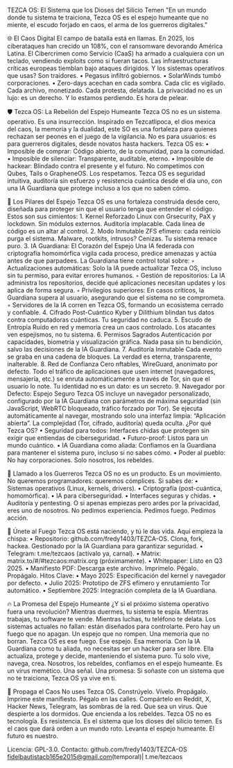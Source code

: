 TEZCA OS: El Sistema que los Dioses del Silicio Temen
"En un mundo donde tu sistema te traiciona, Tezca OS es el espejo humeante que no miente, el escudo forjado en caos, el arma de los guerreros digitales."

🌐 El Caos Digital
El campo de batalla está en llamas. En 2025, los ciberataques han crecido un 108%, con el ransomware devorando América Latina. El Cibercrimen como Servicio (CaaS) ha armado a cualquiera con un teclado, vendiendo exploits como si fueran tacos. Las infraestructuras críticas europeas tiemblan bajo ataques dirigidos. Y los sistemas operativos que usas? Son traidores.
    • Pegasus infiltró gobiernos. 
    • SolarWinds tumbó corporaciones. 
    • Zero-days acechan en cada sombra. 
Cada clic es vigilado. Cada archivo, monetizado. Cada protesta, delatada. La privacidad no es un lujo: es un derecho. Y lo estamos perdiendo. 
Es hora de pelear.

🛡️ Tezca OS: La Rebelión del Espejo Humeante
Tezca OS no es un sistema operativo. Es una insurrección. Inspirado en Tezcatlipoca, el dios mexica del caos, la memoria y la dualidad, este SO es una fortaleza para quienes rechazan ser peones en el juego de la vigilancia. No es para usuarios: es para guerreros digitales, desde novatos hasta hackers.
Tezca OS es:
    • Imposible de comprar: Código abierto, de la comunidad, para la comunidad. 
    • Imposible de silenciar: Transparente, auditable, eterno. 
    • Imposible de hackear: Blindado contra el presente y el futuro. 
No competimos con Qubes, Tails o GrapheneOS. Los respetamos. Tezca OS es seguridad intuitiva, auditoría sin esfuerzo y resistencia cuántica desde el día uno, con una IA Guardiana que protege incluso a los que no saben cómo.

🔧 Los Pilares del Espejo
Tezca OS es una fortaleza construida desde cero, diseñada para proteger sin que el usuario tenga que entender el código. Estos son sus cimientos:
    1. Kernel Reforzado
Linux con Grsecurity, PaX y lockdown. Sin módulos externos. Auditoría implacable. Cada línea de código es un altar al control.
    2. Modo Inmutable
ZFS efímero: cada reinicio purga el sistema. Malware, rootkits, intrusos? Cenizas. Tu sistema renace puro.
    3. IA Guardiana: El Corazón del Espejo
Una IA federada con criptografía homomórfica vigila cada proceso, predice amenazas y actúa antes de que parpadees. La Guardiana tiene control total sobre:
        ◦ Actualizaciones automáticas: Solo la IA puede actualizar Tezca OS, incluso sin tu permiso, para evitar errores humanos. 
        ◦ Gestión de repositorios: La IA administra los repositorios, decide qué aplicaciones necesitan updates y los aplica de forma segura. 
        ◦ Privilegios superiores: En casos críticos, la Guardiana supera al usuario, asegurando que el sistema no se comprometa. 
        ◦ Servidores de la IA corren en Tezca OS, formando un ecosistema cerrado y confiable. 
    4. Cifrado Post-Cuántico
Kyber y Dilithium blindan tus datos contra computadoras cuánticas. Tu seguridad no caduca.
    5. Escudo de Entropía
Ruido en red y memoria crea un caos controlado. Los atacantes ven espejismos, no tu sistema.
    6. Permisos Sagrados
Autenticación por capacidades, biometría y visualización gráfica. Nada pasa sin tu bendición, salvo las decisiones de la IA Guardiana.
    7. Auditoría Inmutable
Cada evento se graba en una cadena de bloques. La verdad es eterna, transparente, inalterable.
    8. Red de Confianza Cero
nftables, WireGuard, anonimato por defecto. Todo el tráfico de aplicaciones que usen internet (navegadores, mensajería, etc.) se enruta automáticamente a través de Tor, sin que el usuario lo note. Tu identidad no es un dato: es un secreto.
    9. Navegador por Defecto: Espejo Seguro
Tezca OS incluye un navegador personalizado, configurado por la IA Guardiana con parámetros de máxima seguridad (sin JavaScript, WebRTC bloqueado, tráfico forzado por Tor). Se ejecuta automáticamente al navegar, mostrando solo una interfaz limpia: “Aplicación abierta”. La complejidad (Tor, cifrado, auditoría) queda oculta.
¿Por qué Tezca OS? 
    • Seguridad para todos: Interfaces chidas que protegen sin exigir que entiendas de ciberseguridad. 
    • Futuro-proof: Listos para un mundo cuántico. 
    • IA Guardiana como aliada: Confiamos en la Guardiana para mantener el sistema puro, incluso si no sabes cómo. 
    • Poder al pueblo: No hay corporaciones. Solo nosotros, los rebeldes. 

🤝 Llamado a los Guerreros
Tezca OS no es un producto. Es un movimiento. No queremos programadores: queremos cómplices. Si sabes de:
    • Sistemas operativos (Linux, kernels, drivers). 
    • Criptografía (post-cuántica, homomórfica). 
    • IA para ciberseguridad. 
    • Interfaces seguras y chidas. 
    • Auditoría y pentesting. 
O si apenas empiezas pero ardes por la privacidad, eres uno de nosotros. No pedimos experiencia. Pedimos fuego. Pedimos acción.

📢 Únete al Fuego
Tezca OS está naciendo, y tú le das vida. Aquí empieza la chispa:
    • Repositorio: github.com/fredy1403/TEZCA-OS. Clona, fork, hackea. Gestionado por la IA Guardiana para garantizar seguridad. 
    • Telegram: t.me/tezcaos (actívalo ya, carnal). 
    • Matrix: matrix.to/#/#tezcaos:matrix.org (próximamente). 
    • Whitepaper: Listo en Q3 2025. 
    • Manifiesto PDF: Descarga este archivo. Imprimelo. Pégalo. Propágalo. 
Hitos Clave:
    • Mayo 2025: Especificación del kernel y navegador por defecto. 
    • Julio 2025: Prototipo de ZFS efímero y enrutamiento Tor automático. 
    • Septiembre 2025: Integración completa de la IA Guardiana. 

🔥 La Promesa del Espejo Humeante
¿Y si el próximo sistema operativo fuera una revolución?
Mientras duermes, tu sistema te espía.
Mientras trabajas, tu software te vende.
Mientras luchas, tu teléfono te delata. 
Los sistemas actuales no fallan: están diseñados para controlarte. Pero hay un fuego que no apagan. Un espejo que no rompen. Una memoria que no borran.
Tezca OS es ese fuego. Ese espejo. Esa memoria. 
Con la IA Guardiana como tu aliada, no necesitas ser un hacker para ser libre. Ella actualiza, protege y decide, manteniendo el sistema puro. Tú solo vive, navega, crea. Nosotros, los rebeldes, confiamos en el espejo humeante.
Es un virus memético. Una señal. Una promesa:
Si soñaste con un sistema que no te traiciona, Tezca OS ya vive en ti. 

🎯 Propaga el Caos
No uses Tezca OS. Constrúyelo. Vívelo. Propágalo. 
Imprime este manifiesto. Pégalo en las calles. Compártelo en Reddit, X, Hacker News, Telegram, las sombras de la red. Que sea un virus. Que despierte a los dormidos. Que encienda a los rebeldes.
Tezca OS no es tecnología. Es resistencia.
Es el sistema que los dioses del silicio temen.
Es el caos que dará orden a un mundo roto.
Levanta el espejo humeante. El futuro es nuestro.

Licencia: GPL-3.0.
Contacto: github.com/fredy1403/TEZCA-OS fidelbautistacb165e2015@gmail.com(temporal)| t.me/tezcaos
